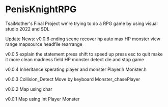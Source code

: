# PenisKnightRPG
TsaiMother's Final Project
we're trying to do a RPG game by using visual studio 2022 and SDL

Update News:
v0.0.6
ending scene
recover hp auto
max HP
monster view range
mapsource headfile
rearrange

v0.0.5
explain the statement
press shift to speed up
press esc to quit
make it more clean
madness field
HP
monster detect
die and stop game

v0.0.4
Inheritance sperating player and monster
Player.h
Monster.h

v0.0.3
Collision_Detect
Move by keyboard
Monster_chasePlayer

v0.0.2
Map using char

v0.0.1
Map using int
Player
Monster

